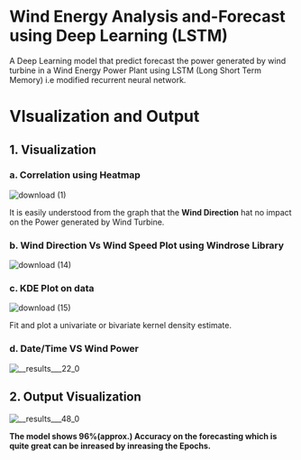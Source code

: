 # Wind Energy Analysis and-Forecast using Deep Learning (LSTM)
A Deep Learning model that predict forecast the power generated by wind turbine in a Wind Energy Power Plant using LSTM (Long Short Term Memory) i.e modified recurrent neural network.

# VIsualization and Output

## 1. Visualization
  ### a. Correlation using Heatmap
  ![download (1)](https://user-images.githubusercontent.com/48255425/86516148-d5f25d80-be3b-11ea-9bdc-d414a3d29b73.png)
  
 It is easily understood from the graph that the **Wind Direction** hat no impact on the Power generated by Wind Turbine.

  ### b. Wind Direction Vs Wind Speed Plot using Windrose Library
  
  ![download (14)](https://user-images.githubusercontent.com/48255425/86516118-a9d6dc80-be3b-11ea-802d-bc78664d5ec8.png)
  
  ### c. KDE Plot on data
  
  ![download (15)](https://user-images.githubusercontent.com/48255425/86516193-1ce05300-be3c-11ea-837d-8554dcd01672.png)
  
Fit and plot a univariate or bivariate kernel density estimate.
  
 ### d. Date/Time VS Wind Power
 
 ![__results___22_0](https://user-images.githubusercontent.com/48255425/86529697-74300300-bed0-11ea-82ee-81074baaf28a.png)


## 2. Output Visualization

![__results___48_0](https://user-images.githubusercontent.com/48255425/86529699-75f9c680-bed0-11ea-86c6-cb59d6e531ad.png)

**The model shows 96%(approx.) Accuracy on the forecasting which is quite great can be inreased by inreasing the Epochs.**
